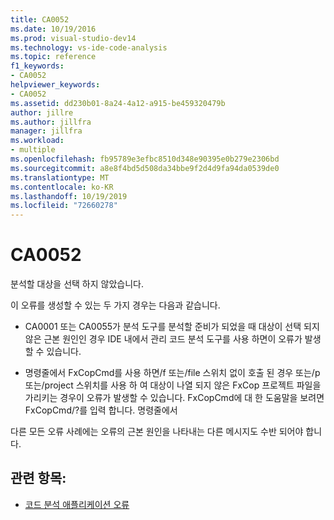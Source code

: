 ```yaml
---
title: CA0052
ms.date: 10/19/2016
ms.prod: visual-studio-dev14
ms.technology: vs-ide-code-analysis
ms.topic: reference
f1_keywords:
- CA0052
helpviewer_keywords:
- CA0052
ms.assetid: dd230b01-8a24-4a12-a915-be459320479b
author: jillre
ms.author: jillfra
manager: jillfra
ms.workload:
- multiple
ms.openlocfilehash: fb95789e3efbc8510d348e90395e0b279e2306bd
ms.sourcegitcommit: a8e8f4bd5d508da34bbe9f2d4d9fa94da0539de0
ms.translationtype: MT
ms.contentlocale: ko-KR
ms.lasthandoff: 10/19/2019
ms.locfileid: "72660278"
---
```

# <a name="ca0052"></a>CA0052

분석할 대상을 선택 하지 않았습니다.

이 오류를 생성할 수 있는 두 가지 경우는 다음과 같습니다.

- CA0001 또는 CA0055가 분석 도구를 분석할 준비가 되었을 때 대상이 선택 되지 않은 근본 원인인 경우 IDE 내에서 관리 코드 분석 도구를 사용 하면이 오류가 발생할 수 있습니다.

- 명령줄에서 FxCopCmd를 사용 하면/f 또는/file 스위치 없이 호출 된 경우 또는/p 또는/project 스위치를 사용 하 여 대상이 나열 되지 않은 FxCop 프로젝트 파일을 가리키는 경우이 오류가 발생할 수 있습니다. FxCopCmd에 대 한 도움말을 보려면 FxCopCmd/?를 입력 합니다. 명령줄에서

다른 모든 오류 사례에는 오류의 근본 원인을 나타내는 다른 메시지도 수반 되어야 합니다.

## <a name="see-also"></a>관련 항목:

- [코드 분석 애플리케이션 오류](../code-quality/code-analysis-application-errors.md)
